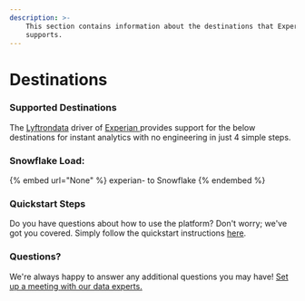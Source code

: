 ```yaml
---
description: >-
    This section contains information about the destinations that Experian 
    supports.
---
```


# Destinations

### Supported Destinations

The [Lyftrondata](https://www.lyftrondata.com/) driver of [Experian ](None) provides support for the below destinations for instant analytics with no engineering in just 4 simple steps.

### Snowflake Load:

{% embed url="None" %}
experian- to Snowflake
{% endembed %}

### Quickstart Steps

Do you have questions about how to use the platform? Don't worry; we've got you covered. Simply follow the quickstart instructions [here](README.md).

### Questions? <a href="#questions" id="questions"></a>

We're always happy to answer any additional questions you may have! [Set up a meeting with our data experts.](https://www.lyftrondata.com/book-a-meeting/)
